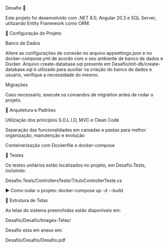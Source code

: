 Desafio 🚀

Este projeto foi desenvolvido com .NET 8.0, Angular 20.3 e SQL Server, utilizando Entity Framework como ORM.

📌 Configuração do Projeto

Banco de Dados

Altere as configurações de conexão no arquivo appsettings.json e no docker-compose.yml de acordo com o seu ambiente de banco de dados e Docker.
Arquivo create-database.sql presente em Desafio/init-db/create-database.sql é utilizado para auxiliar na criação do banco de dados e usuario, verifique a necessidade do mesmo.

Migrações

Caso necessário, execute os comandos de migration antes de rodar o projeto.

🧩 Arquitetura e Padrões

Utilização dos princípios S.O.L.I.D, MVC e Clean Code

Separação das funcionalidades em camadas e pastas para melhor organização, manutenção e evolução

Conteinerização com Dockerfile e docker-compose

🧪 Testes

Os testes unitários estão localizados no projeto, em Desafio.Tests, incluindo:

Desafio.Tests/ControllersTeste/TituloControllerTeste.cs

▶️ Como rodar o projeto: 
docker-compose up -d --build

📂 Estrutura de Telas

As telas do sistema preenchidas estão disponíveis em:

Desafio/Desafio/Images-Telas/

Desafio esta em anexo em:

Desafio/Desafio/Desafio.pdf
